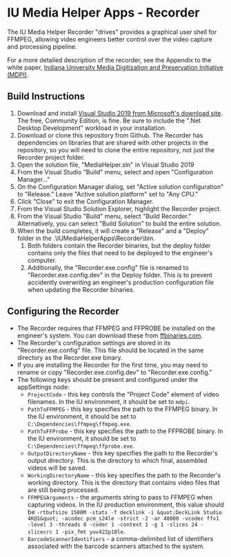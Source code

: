 # IU Media Helper Apps - Recorder #

The IU Media Helper Recorder "drives" provides a graphical user shell for FFMPEG, allowing video engineers better control over the video capture and processing pipeline.

For a more detailed description of the recorder, see the Appendix to the white paper, [Indiana University Media Digitization and Preservation Initiative (MDPI)](https://mdpi.iu.edu/doc/MDPIwhitepaper.pdf).

## Build Instructions ##

1. Download and install [Visual Studio 2019 from Microsoft's download site](https://visualstudio.microsoft.com/downloads/). The free, Community Edition, is fine. Be sure to include the ".Net Desktop Development" workload in your installation.
2. Download or clone this repository from Github. The Recorder has dependencies on libraries that are shared with other projects in the repository, so you will need to clone the entire repository, not just the Recorder project folder.
3. Open the solution file, "MediaHelper.sln" in Visual Studio 2019
4. From the Visual Studio "Build" menu, select and open "Configuration Manager..."
5. On the Configuration Manager dialog, set "Active solution configuration" to "Release." Leave "Active solution platform" set to "Any CPU."
6. Click "Close" to exit the Configuration Manager.
7. From the Visual Studio Solution Explorer, highlight the Recorder project.
8. From the Visual Studio "Build" menu, select "Build Recorder." Alternatively, you can select "Build Solution" to build the entire solution.
9. When the build completes, it will create a "Release" and a "Deploy" folder in the .\IUMediaHelperApps\Recorder\bin. 
    1. Both folders contain the Recorder binaries, but the deploy folder contains only the files that need to be deployed to the engineer's computer. 
    2. Additionally, the "Recorder.exe.config" file is renamed to "Recorder.exe.config.dev" in the Deploy folder. This is to prevent accidently overwriting an engineer's production configuration file when updating the Recorder binaries.

## Configuring the Recorder ##

* The Recorder requires that FFMPEG and FFPROBE be installed on the engineer's system. You can download these from [ffbinaries.com](https://ffbinaries.com/). 
* The Recorder's configuration settings are stored in its "Recorder.exe.config" file. This file should be located in the same directory as the Recorder.exe binary.
* If you are installing the Recorder for the first time, you may need to rename or copy "Recorder.exe.config.dev" to "Recorder.exe.config."
* The following keys should be present and configured under the appSettings node:
    - `ProjectCode` - this key controls the "Project Code" element of video filenames. In the IU environment, it should be set to `mdpi`.
    - `PathToFFMPEG` - this key specifies the path to the FFMPEG binary. In the IU environment, it should be set to `C:\Dependencies\ffmpeg\ffmpeg.exe`.
    - `PathToFFProbe` - this key specifies the path to the FFPROBE binary. In the IU environment, it should be set to `C:\Dependencies\ffmpeg\ffprobe.exe`.
    - `OutputDirectoryName` - this key specifies the path to the Recorder's output directory. This is the directory to which final, assembled videos will be saved.
    - `WorkingDirectoryName` - this key specifies the path to the Recorder's working directory. This is the directory that contains video files that are still being processed.
    - `FFMPEGArguments` - the arguments string to pass to FFMPEG when capturing videos. In the IU production environment, this value should be `-rtbufsize 1500M -stats -f decklink -i &quot;DeckLink Studio 4K@1&quot; -acodec pcm_s24le -strict -2 -ar 48000 -vcodec ffv1 -level 3 -threads 8 -coder 1 -context 1 -g 1 -slices 24 -slicecrc 1 -pix_fmt yuv422p10le`.
    - `BarcodeScannerIdentifiers` - a comma-delimited list of identifiers associated with the barcode scanners attached to the system.
